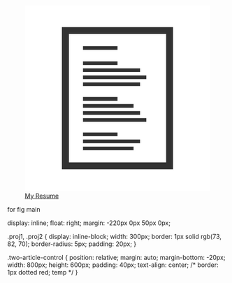 <a href="#" target="_blank">
  <figure class="page-upper-section-icon">
    <img src="images/resume.jpg" alt="Resume Icon" id="resume-img" />
    <figcaption>My Resume</figcaption>
  </figure>
</a>

for fig main

display: inline;
float: right;
margin: -220px 0px 50px 0px;

.proj1, .proj2 {
  display: inline-block;
  width: 300px;
  border: 1px solid rgb(73, 82, 70);
  border-radius: 5px;
  padding: 20px;
}

.two-article-control {
  position: relative;
  margin: auto;
  margin-bottom: -20px;
  width: 800px;
  height: 600px;
  padding: 40px;
  text-align: center;
  /* border: 1px dotted red;  temp */
}
